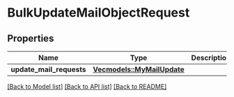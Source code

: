 # BulkUpdateMailObjectRequest

## Properties

Name | Type | Description | Notes
------------ | ------------- | ------------- | -------------
**update_mail_requests** | [**Vec<models::MyMailUpdate>**](MyMailUpdate.md) |  | 

[[Back to Model list]](../README.md#documentation-for-models) [[Back to API list]](../README.md#documentation-for-api-endpoints) [[Back to README]](../README.md)


